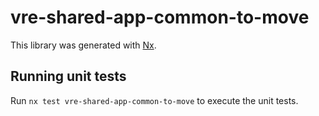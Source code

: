# vre-shared-app-common-to-move

This library was generated with [Nx](https://nx.dev).


## Running unit tests

Run `nx test vre-shared-app-common-to-move` to execute the unit tests.

